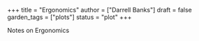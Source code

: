 +++
title = "Ergonomics"
author = ["Darrell Banks"]
draft = false
garden_tags = ["plots"]
status = "plot"
+++

Notes on Ergonomics
